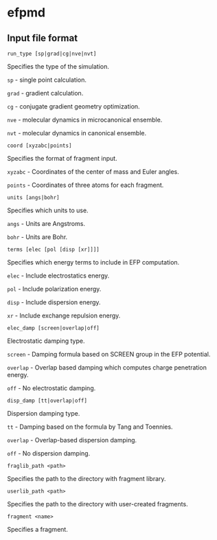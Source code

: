 # efpmd

## Input file format

`run_type [sp|grad|cg|nve|nvt]`

Specifies the type of the simulation.

`sp` - single point calculation.

`grad` - gradient calculation.

`cg` - conjugate gradient geometry optimization.

`nve` - molecular dynamics in microcanonical ensemble.

`nvt` - molecular dynamics in canonical ensemble.


`coord [xyzabc|points]`

Specifies the format of fragment input.

`xyzabc` - Coordinates of the center of mass and Euler angles.

`points` - Coordinates of three atoms for each fragment.


`units [angs|bohr]`

Specifies which units to use.

`angs` - Units are Angstroms.

`bohr` - Units are Bohr.


`terms [elec [pol [disp [xr]]]]`

Specifies which energy terms to include in EFP computation.

`elec` - Include electrostatics energy.

`pol` - Include polarization energy.

`disp` - Include dispersion energy.

`xr` - Include exchange repulsion energy.


`elec_damp [screen|overlap|off]`

Electrostatic damping type.

`screen` - Damping formula based on SCREEN group in the EFP potential.

`overlap` - Overlap based damping which computes charge penetration energy.

`off` - No electrostatic damping.


`disp_damp [tt|overlap|off]`

Dispersion damping type.

`tt` - Damping based on the formula by Tang and Toennies.

`overlap` - Overlap-based dispersion damping.

`off` - No dispersion damping.


`fraglib_path <path>`

Specifies the path to the directory with fragment library.


`userlib_path <path>`

Specifies the path to the directory with user-created fragments.


`fragment <name>`

Specifies a fragment.
